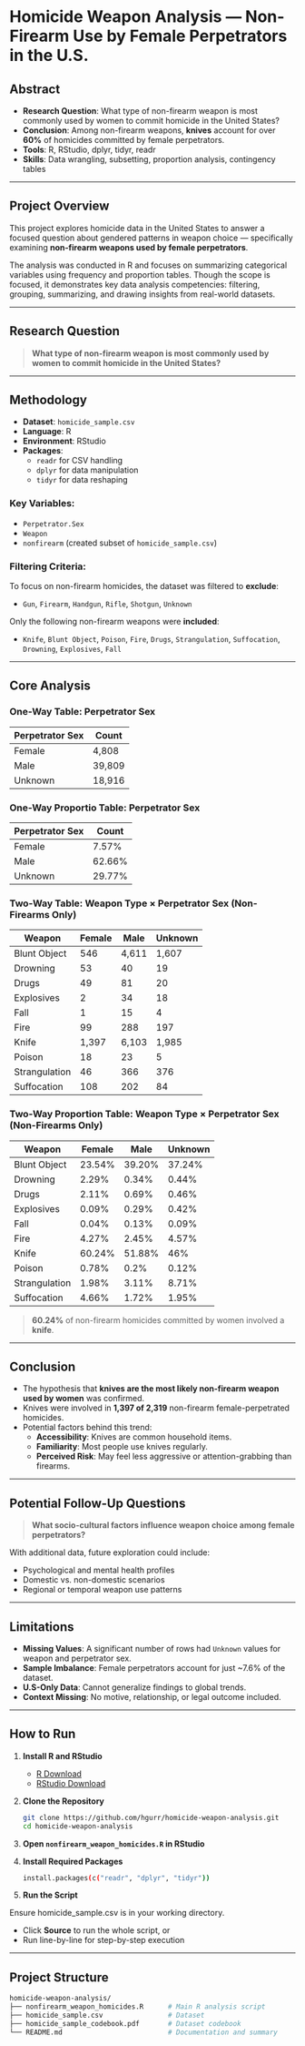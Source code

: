 # Homicide Weapon Analysis — Non-Firearm Use by Female Perpetrators in the U.S.

## Abstract
- **Research Question**: What type of non-firearm weapon is most commonly used by women to commit homicide in the United States?
- **Conclusion**: Among non-firearm weapons, **knives** account for over **60%** of homicides committed by female perpetrators.
- **Tools**: R, RStudio, dplyr, tidyr, readr
- **Skills**: Data wrangling, subsetting, proportion analysis, contingency tables

---

## Project Overview

This project explores homicide data in the United States to answer a focused question about gendered patterns in weapon choice — specifically examining **non-firearm weapons used by female perpetrators**.

The analysis was conducted in R and focuses on summarizing categorical variables using frequency and proportion tables. Though the scope is focused, it demonstrates key data analysis competencies: filtering, grouping, summarizing, and drawing insights from real-world datasets.

---

## Research Question

> **What type of non-firearm weapon is most commonly used by women to commit homicide in the United States?**

---

## Methodology

- **Dataset**: `homicide_sample.csv`
- **Language**: R
- **Environment**: RStudio
- **Packages**:
  - `readr` for CSV handling
  - `dplyr` for data manipulation
  - `tidyr` for data reshaping

### Key Variables:
- `Perpetrator.Sex`
- `Weapon`
- `nonfirearm` (created subset of `homicide_sample.csv`)

### Filtering Criteria:
To focus on non-firearm homicides, the dataset was filtered to **exclude**:
- `Gun`, `Firearm`, `Handgun`, `Rifle`, `Shotgun`, `Unknown`

Only the following non-firearm weapons were **included**:
- `Knife`, `Blunt Object`, `Poison`, `Fire`, `Drugs`, `Strangulation`, `Suffocation`, `Drowning`, `Explosives`, `Fall`

---

## Core Analysis

### One-Way Table: Perpetrator Sex

| Perpetrator Sex  | Count  |
|------------------|--------|
| Female           | 4,808  |
| Male             | 39,809 |
| Unknown          | 18,916 |

### One-Way Proportio Table: Perpetrator Sex

| Perpetrator Sex  | Count      |
|------------------|------------|
| Female           | 7.57%      |
| Male             | 62.66%     |
| Unknown          | 29.77%     |

### Two-Way Table: Weapon Type × Perpetrator Sex (Non-Firearms Only)

| Weapon         | Female | Male   | Unknown |
|----------------|--------|--------|---------|
| Blunt Object   | 546    | 4,611  | 1,607   |
| Drowning       | 53     | 40     | 19      |
| Drugs          | 49     | 81     | 20      |
| Explosives     | 2      | 34     | 18      |
| Fall           | 1      | 15     | 4       |
| Fire           | 99     | 288    | 197     |
| Knife          | 1,397  | 6,103  | 1,985   |
| Poison         | 18     | 23     | 5       |
| Strangulation  | 46     | 366    | 376     |
| Suffocation    | 108    | 202    | 84      |

### Two-Way Proportion Table: Weapon Type × Perpetrator Sex (Non-Firearms Only)

| Weapon         | Female | Male   | Unknown |
|----------------|--------|--------|---------|
| Blunt Object   | 23.54% | 39.20% | 37.24%  |
| Drowning       | 2.29%  | 0.34%  | 0.44%   |
| Drugs          | 2.11%  | 0.69%  | 0.46%   |
| Explosives     | 0.09%  | 0.29%  | 0.42%   |
| Fall           | 0.04%  | 0.13%  | 0.09%   |
| Fire           | 4.27%  | 2.45%  | 4.57%   |
| Knife          | 60.24% | 51.88% | 46%     |
| Poison         | 0.78%  | 0.2%   | 0.12%   |
| Strangulation  | 1.98%  | 3.11%  | 8.71%   |
| Suffocation    | 4.66%  | 1.72%  | 1.95%   |

> **60.24%** of non-firearm homicides committed by women involved a **knife**.

---

## Conclusion

- The hypothesis that **knives are the most likely non-firearm weapon used by women** was confirmed.
- Knives were involved in **1,397 of 2,319** non-firearm female-perpetrated homicides.
- Potential factors behind this trend:
  - **Accessibility**: Knives are common household items.
  - **Familiarity**: Most people use knives regularly.
  - **Perceived Risk**: May feel less aggressive or attention-grabbing than firearms.

---

## Potential Follow-Up Questions

> **What socio-cultural factors influence weapon choice among female perpetrators?**

With additional data, future exploration could include:
- Psychological and mental health profiles
- Domestic vs. non-domestic scenarios
- Regional or temporal weapon use patterns

---

## Limitations

- **Missing Values**: A significant number of rows had `Unknown` values for weapon and perpetrator sex.
- **Sample Imbalance**: Female perpetrators account for just ~7.6% of the dataset.
- **U.S-Only Data**: Cannot generalize findings to global trends.
- **Context Missing**: No motive, relationship, or legal outcome included.

---

## How to Run

1. **Install R and RStudio**
   - [R Download](https://cran.r-project.org/)
   - [RStudio Download](https://posit.co/download/rstudio-desktop/)

2. **Clone the Repository**
   ```bash
   git clone https://github.com/hgurr/homicide-weapon-analysis.git
   cd homicide-weapon-analysis

3. **Open `nonfirearm_weapon_homicides.R` in RStudio**

4. **Install Required Packages**
   ```bash
   install.packages(c("readr", "dplyr", "tidyr"))
5. **Run the Script**

Ensure homicide_sample.csv is in your working directory.
- Click **Source** to run the whole script, or
- Run line-by-line for step-by-step execution

---

## Project Structure
   ```bash
homicide-weapon-analysis/
├── nonfirearm_weapon_homicides.R      # Main R analysis script
├── homicide_sample.csv                # Dataset
├── homicide_sample_codebook.pdf       # Dataset codebook
└── README.md                          # Documentation and summary
